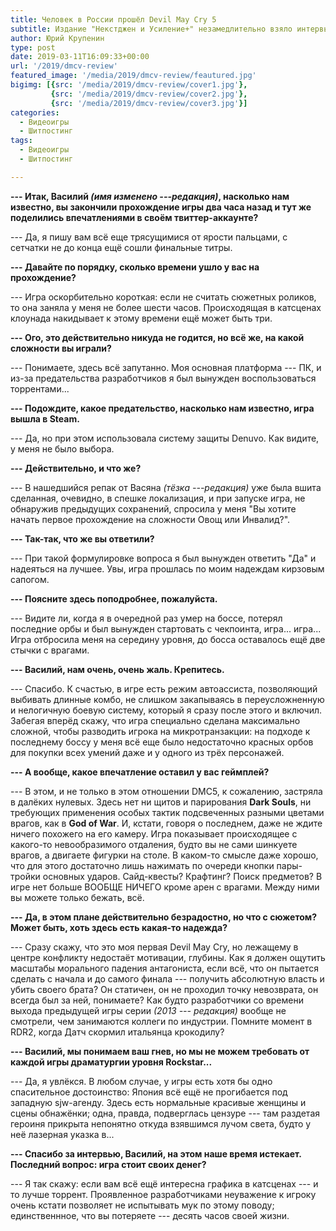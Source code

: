 ```yaml
---
title: Человек в России прошёл Devil May Cry 5
subtitle: Издание "Некстджен и Усиление+" незамедлительно взяло интервью у потерпевшего.
author: Юрий Крупенин
type: post
date: 2019-03-11T16:09:33+00:00
url: '/2019/dmcv-review'
featured_image: '/media/2019/dmcv-review/feautured.jpg'
bigimg: [{src: '/media/2019/dmcv-review/cover1.jpg'},
         {src: '/media/2019/dmcv-review/cover2.jpg'},
         {src: '/media/2019/dmcv-review/cover3.jpg'}]
categories:
  - Видеоигры
  - Шитпостинг
tags:
  - Видеоигры
  - Шитпостинг

---
```


**--- Итак, Василий _(имя изменено ---редакция)_, насколько нам известно, вы закончили прохождение игры два часа назад и тут же поделились впечатлениями в своём твиттер-аккаунте?**

--- Да, я пишу вам всё еще трясущимися от ярости пальцами, с сетчатки не до конца ещё сошли финальные титры.

**--- Давайте по порядку, сколько времени ушло у вас на прохождение?**

--- Игра оскорбительно короткая: если не считать сюжетных роликов, то она заняла у меня не более шести часов. Происходящая в катсценах клоунада накидывает к этому времени ещё может быть три.

**--- Ого, это действительно никуда не годится, но всё же, на какой сложности вы играли?**

--- Понимаете, здесь всё запутанно. Моя основная платформа --- ПК, и из-за предательства разработчиков я был вынужден воспользоваться торрентами...

**--- Подождите, какое предательство, насколько нам известно, игра вышла в Steam.**

--- Да, но при этом использовала систему защиты Denuvo. Как видите, у меня не было выбора.

**--- Действительно, и что же?**

--- В нашедшийся репак от Васяна _(тёзка ---редакция)_ уже была вшита сделанная, очевидно, в спешке локализация, и при запуске игра, не обнаружив предыдущих сохранений, спросила у меня "Вы хотите начать первое прохождение на сложности Овощ или Инвалид?".

**--- Так-так, что же вы ответили?**

--- При такой формулировке вопроса я был вынужден ответить "Да" и надеяться на лучшее. Увы, игра прошлась по моим надеждам кирзовым сапогом.

**--- Поясните здесь поподробнее, пожалуйста.**

--- Видите ли, когда я в очередной раз умер на боссе, потерял последние орбы и был вынужден стартовать с чекпоинта, игра... игра... Игра отбросила меня на середину уровня, до босса оставалось ещё две стычки с врагами.

**--- Василий, нам очень, очень жаль. Крепитесь.**

--- Спасибо. К счастью, в игре есть режим автоассиста, позволяющий выбивать длинные комбо, не слишком закапываясь в переусложненную и нелогичную боевую систему, который я сразу после этого и включил. Забегая вперёд скажу, что игра специально сделана максимально сложной, чтобы разводить игрока на микротранзакции: на подходе к последнему боссу у меня всё еще было недостаточно красных орбов для покупки всех умений даже и у одного из трёх персонажей.

**--- А вообще, какое впечатление оставил у вас геймплей?**

--- В этом, и не только в этом отношении DMC5, к сожалению, застряла в далёких нулевых. Здесь нет ни щитов и парирования **Dark Souls**, ни требующих применения особых тактик подсвеченных разными цветами врагов, как в **God of War**. И, кстати, говоря о последнем, даже не ждите ничего похожего на его камеру. Игра показывает происходящее с какого-то невообразимого отдаления, будто вы не сами шинкуете врагов, а двигаете фигурки на столе. В каком-то смысле даже хорошо, что для этого достаточно лишь нажимать по очереди кнопки пары-тройки основных ударов. Сайд-квесты? Крафтинг? Поиск предметов? В игре нет больше ВООБЩЕ НИЧЕГО кроме арен с врагами. Между ними вы можете только бежать, всё.

**--- Да, в этом плане действительно безрадостно, но что с сюжетом? Может быть, хоть здесь есть какая-то надежда?**

--- Сразу скажу, что это моя первая Devil May Cry, но лежащему в центре конфликту недостаёт мотивации, глубины. Как я должен ощутить масштабы морального падения антагониста, если всё, что он пытается сделать с начала и до самого финала --- получить абсолютную власть и убить своего брата? Он статичен, он не проходил точку невозврата, он всегда был за ней, понимаете? Как будто разработчики со времени выхода предыдущей игры серии _(2013 --- редакция)_ вообще не смотрели, чем занимаются коллеги по индустрии. Помните момент в RDR2, когда Датч скормил итальянца крокодилу?

**--- Василий, мы понимаем ваш гнев, но мы не можем требовать от каждой игры драматургии уровня Rockstar...**

--- Да, я увлёкся. В любом случае, у игры есть хотя бы одно спасительное достоинство: Япония всё ещё не прогибается под западную sjw-агенду. Здесь есть нормальные красивые женщины и сцены обнажёнки; одна, правда, подверглась цензуре --- там раздетая героиня прикрыта непонятно откуда взявшимся лучом света, будто у неё лазерная указка в...

**--- Спасибо за интервью, Василий, на этом наше время истекает. Последний вопрос: игра стоит своих денег?**

--- Я так скажу: если вам всё ещё интересна графика в катсценах --- и то лучше торрент. Проявленное разработчиками неуважение к игроку очень кстати позволяет не испытывать мук по этому поводу; единственнное, что вы потеряете --- десять часов своей жизни.
